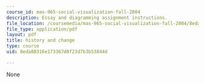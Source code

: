 ```yaml
---
course_id: mas-965-social-visualization-fall-2004
description: Essay and diagramming assignment instructions.
file_location: /coursemedia/mas-965-social-visualization-fall-2004/8eda88316e173367d0f23d7b3b53844d_assn5.pdf
file_type: application/pdf
layout: pdf
title: history and change
type: course
uid: 8eda88316e173367d0f23d7b3b53844d

---
```

None